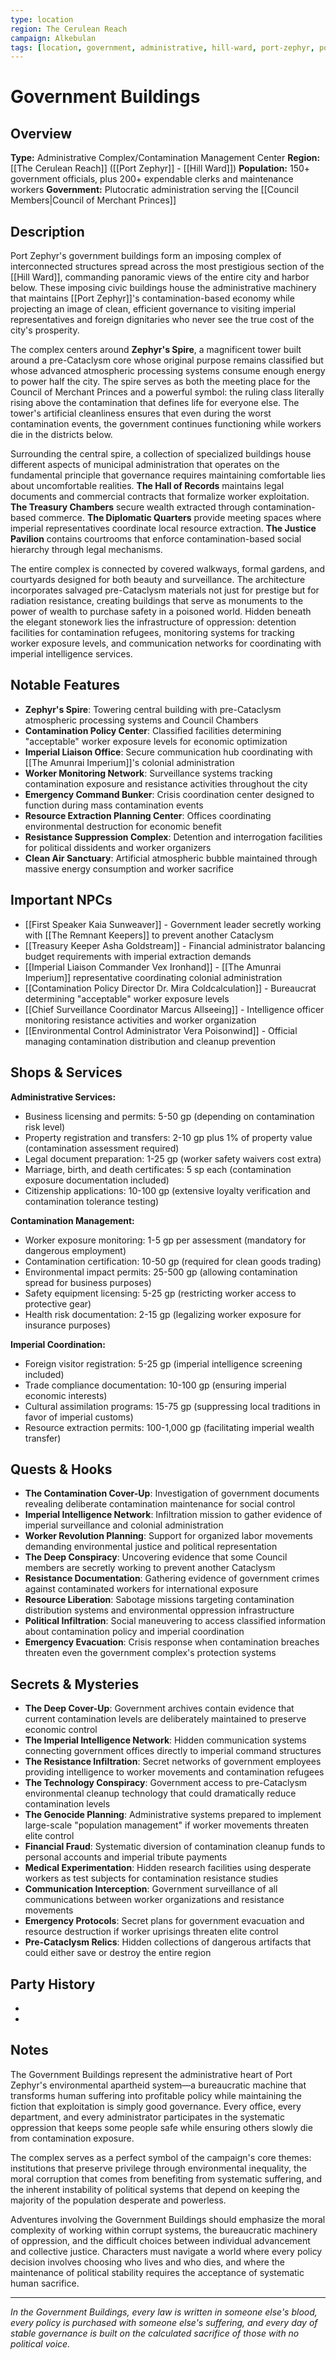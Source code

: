 ```yaml
---
type: location
region: The Cerulean Reach
campaign: Alkebulan
tags: [location, government, administrative, hill-ward, port-zephyr, political, civic]
---
```


# Government Buildings

## Overview
**Type:** Administrative Complex/Contamination Management Center
**Region:** [[The Cerulean Reach]] ([[Port Zephyr]] - [[Hill Ward]])
**Population:** 150+ government officials, plus 200+ expendable clerks and maintenance workers
**Government:** Plutocratic administration serving the [[Council Members|Council of Merchant Princes]]

## Description

Port Zephyr's government buildings form an imposing complex of interconnected structures spread across the most prestigious section of the [[Hill Ward]], commanding panoramic views of the entire city and harbor below. These imposing civic buildings house the administrative machinery that maintains [[Port Zephyr]]'s contamination-based economy while projecting an image of clean, efficient governance to visiting imperial representatives and foreign dignitaries who never see the true cost of the city's prosperity.

The complex centers around **Zephyr's Spire**, a magnificent tower built around a pre-Cataclysm core whose original purpose remains classified but whose advanced atmospheric processing systems consume enough energy to power half the city. The spire serves as both the meeting place for the Council of Merchant Princes and a powerful symbol: the ruling class literally rising above the contamination that defines life for everyone else. The tower's artificial cleanliness ensures that even during the worst contamination events, the government continues functioning while workers die in the districts below.

Surrounding the central spire, a collection of specialized buildings house different aspects of municipal administration that operates on the fundamental principle that governance requires maintaining comfortable lies about uncomfortable realities. **The Hall of Records** maintains legal documents and commercial contracts that formalize worker exploitation. **The Treasury Chambers** secure wealth extracted through contamination-based commerce. **The Diplomatic Quarters** provide meeting spaces where imperial representatives coordinate local resource extraction. **The Justice Pavilion** contains courtrooms that enforce contamination-based social hierarchy through legal mechanisms.

The entire complex is connected by covered walkways, formal gardens, and courtyards designed for both beauty and surveillance. The architecture incorporates salvaged pre-Cataclysm materials not just for prestige but for radiation resistance, creating buildings that serve as monuments to the power of wealth to purchase safety in a poisoned world. Hidden beneath the elegant stonework lies the infrastructure of oppression: detention facilities for contamination refugees, monitoring systems for tracking worker exposure levels, and communication networks for coordinating with imperial intelligence services.

## Notable Features
- **Zephyr's Spire**: Towering central building with pre-Cataclysm atmospheric processing systems and Council Chambers
- **Contamination Policy Center**: Classified facilities determining "acceptable" worker exposure levels for economic optimization
- **Imperial Liaison Office**: Secure communication hub coordinating with [[The Amunrai Imperium]]'s colonial administration
- **Worker Monitoring Network**: Surveillance systems tracking contamination exposure and resistance activities throughout the city
- **Emergency Command Bunker**: Crisis coordination center designed to function during mass contamination events
- **Resource Extraction Planning Center**: Offices coordinating environmental destruction for economic benefit
- **Resistance Suppression Complex**: Detention and interrogation facilities for political dissidents and worker organizers
- **Clean Air Sanctuary**: Artificial atmospheric bubble maintained through massive energy consumption and worker sacrifice

## Important NPCs
- [[First Speaker Kaia Sunweaver]] - Government leader secretly working with [[The Remnant Keepers]] to prevent another Cataclysm
- [[Treasury Keeper Asha Goldstream]] - Financial administrator balancing budget requirements with imperial extraction demands
- [[Imperial Liaison Commander Vex Ironhand]] - [[The Amunrai Imperium]] representative coordinating colonial administration
- [[Contamination Policy Director Dr. Mira Coldcalculation]] - Bureaucrat determining "acceptable" worker exposure levels
- [[Chief Surveillance Coordinator Marcus Allseeing]] - Intelligence officer monitoring resistance activities and worker organization
- [[Environmental Control Administrator Vera Poisonwind]] - Official managing contamination distribution and cleanup prevention

## Shops & Services

**Administrative Services:**
- Business licensing and permits: 5-50 gp (depending on contamination risk level)
- Property registration and transfers: 2-10 gp plus 1% of property value (contamination assessment required)
- Legal document preparation: 1-25 gp (worker safety waivers cost extra)
- Marriage, birth, and death certificates: 5 sp each (contamination exposure documentation included)
- Citizenship applications: 10-100 gp (extensive loyalty verification and contamination tolerance testing)

**Contamination Management:**
- Worker exposure monitoring: 1-5 gp per assessment (mandatory for dangerous employment)
- Contamination certification: 10-50 gp (required for clean goods trading)
- Environmental impact permits: 25-500 gp (allowing contamination spread for business purposes)
- Safety equipment licensing: 5-25 gp (restricting worker access to protective gear)
- Health risk documentation: 2-15 gp (legalizing worker exposure for insurance purposes)

**Imperial Coordination:**
- Foreign visitor registration: 5-25 gp (imperial intelligence screening included)
- Trade compliance documentation: 10-100 gp (ensuring imperial economic interests)
- Cultural assimilation programs: 15-75 gp (suppressing local traditions in favor of imperial customs)
- Resource extraction permits: 100-1,000 gp (facilitating imperial wealth transfer)

## Quests & Hooks
- **The Contamination Cover-Up**: Investigation of government documents revealing deliberate contamination maintenance for social control
- **Imperial Intelligence Network**: Infiltration mission to gather evidence of imperial surveillance and colonial administration
- **Worker Revolution Planning**: Support for organized labor movements demanding environmental justice and political representation
- **The Deep Conspiracy**: Uncovering evidence that some Council members are secretly working to prevent another Cataclysm
- **Resistance Documentation**: Gathering evidence of government crimes against contaminated workers for international exposure
- **Resource Liberation**: Sabotage missions targeting contamination distribution systems and environmental oppression infrastructure
- **Political Infiltration**: Social maneuvering to access classified information about contamination policy and imperial coordination
- **Emergency Evacuation**: Crisis response when contamination breaches threaten even the government complex's protection systems

## Secrets & Mysteries
- **The Deep Cover-Up**: Government archives contain evidence that current contamination levels are deliberately maintained to preserve economic control
- **The Imperial Intelligence Network**: Hidden communication systems connecting government offices directly to imperial command structures
- **The Resistance Infiltration**: Secret networks of government employees providing intelligence to worker movements and contamination refugees
- **The Technology Conspiracy**: Government access to pre-Cataclysm environmental cleanup technology that could dramatically reduce contamination levels
- **The Genocide Planning**: Administrative systems prepared to implement large-scale "population management" if worker movements threaten elite control
- **Financial Fraud**: Systematic diversion of contamination cleanup funds to personal accounts and imperial tribute payments
- **Medical Experimentation**: Hidden research facilities using desperate workers as test subjects for contamination resistance studies
- **Communication Interception**: Government surveillance of all communications between worker organizations and resistance movements
- **Emergency Protocols**: Secret plans for government evacuation and resource destruction if worker uprisings threaten elite control
- **Pre-Cataclysm Relics**: Hidden collections of dangerous artifacts that could either save or destroy the entire region

## Party History
- 
- 

## Notes

The Government Buildings represent the administrative heart of Port Zephyr's environmental apartheid system—a bureaucratic machine that transforms human suffering into profitable policy while maintaining the fiction that exploitation is simply good governance. Every office, every department, and every administrator participates in the systematic oppression that keeps some people safe while ensuring others slowly die from contamination exposure.

The complex serves as a perfect symbol of the campaign's core themes: institutions that preserve privilege through environmental inequality, the moral corruption that comes from benefiting from systematic suffering, and the inherent instability of political systems that depend on keeping the majority of the population desperate and powerless.

Adventures involving the Government Buildings should emphasize the moral complexity of working within corrupt systems, the bureaucratic machinery of oppression, and the difficult choices between individual advancement and collective justice. Characters must navigate a world where every policy decision involves choosing who lives and who dies, and where the maintenance of political stability requires the acceptance of systematic human sacrifice.

---

*In the Government Buildings, every law is written in someone else's blood, every policy is purchased with someone else's suffering, and every day of stable governance is built on the calculated sacrifice of those with no political voice.*
